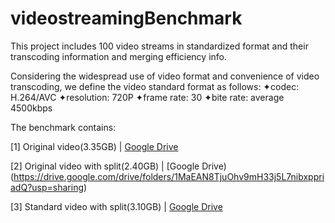 # videostreamingBenchmark
This project includes 100 video streams in standardized format and their transcoding information and merging efficiency info.

Considering the widespread use of video format and convenience of video transcoding, we define the video standard format as follows: 
  ✦codec: H.264/AVC
  ✦resolution: 720P
  ✦frame rate: 30
  ✦bite rate: average 4500kbps
  
The benchmark contains:

  [1] Original video(3.35GB) | [Google Drive](https://drive.google.com/drive/folders/1uereCYUqTqb602W9BFi-cjj-Gag-IFt9?usp=sharing)
  
  [2] Original video with split(2.40GB) | [Google Drive) (https://drive.google.com/drive/folders/1MaEAN8TjuOhv9mH33j5L7nibxppriadQ?usp=sharing)
  
  [3] Standard video with split(3.10GB) | [Google Drive](https://drive.google.com/drive/folders/1KhsxZtC22L-EHoeXmsdmWpkuNZpmS-pL?usp=sharing)
